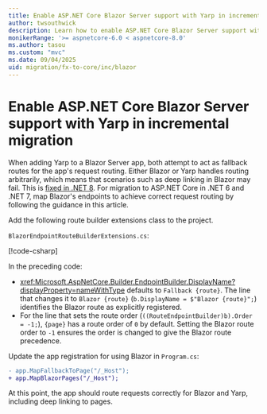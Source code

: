 ```yaml
---
title: Enable ASP.NET Core Blazor Server support with Yarp in incremental migration
author: twsouthwick
description: Learn how to enable ASP.NET Core Blazor Server support with Yarp in incremental migration.
monikerRange: '>= aspnetcore-6.0 < aspnetcore-8.0'
ms.author: tasou
ms.custom: "mvc"
ms.date: 09/04/2025
uid: migration/fx-to-core/inc/blazor
---
```

# Enable ASP.NET Core Blazor Server support with Yarp in incremental migration

When adding Yarp to a Blazor Server app, both attempt to act as fallback routes for the app's request routing. Either Blazor or Yarp handles routing arbitrarily, which means that scenarios such as deep linking in Blazor may fail. This is [fixed in .NET 8](xref:migration/70-80#drop-blazor-server-with-yarp-routing-workaround). For migration to ASP.NET Core in .NET 6 and .NET 7, map Blazor's endpoints to achieve correct request routing by following the guidance in this article.

Add the following route builder extensions class to the project.

`BlazorEndpointRouteBuilderExtensions.cs`:

[!code-csharp[](samples/blazor-with-yarp/BlazorEndpointRouteBuilderExtensions.cs)]

In the preceding code:

* <xref:Microsoft.AspNetCore.Builder.EndpointBuilder.DisplayName?displayProperty=nameWithType> defaults to `Fallback {route}`. The line that changes it to `Blazor {route}` (`b.DisplayName = $"Blazor {route}";`) identifies the Blazor route as explicitly registered.
* For the line that sets the route order (`((RouteEndpointBuilder)b).Order = -1;`), `{page}` has a route order of `0` by default. Setting the Blazor route order to `-1` ensures the order is changed to give the Blazor route precedence.

Update the app registration for using Blazor in `Program.cs`:

```diff
- app.MapFallbackToPage("/_Host");
+ app.MapBlazorPages("/_Host");
```

At this point, the app should route requests correctly for Blazor and Yarp, including deep linking to pages.
